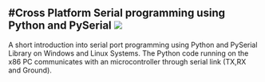 #Cross Platform Serial programming using Python and PySerial
<img src ="http://xanthium.in/sites/default/files/site-images/serial-prog-python/cross-platform-serial-programming-python-tutorial.jpg"/>
-----------------------------------------------------------------------------------------------------------------------------------------

A short introduction into serial port programming using Python and PySerial Library on Windows and Linux Systems.
The Python code running on the x86 PC communicates with an microcontroller through serial link (TX,RX and Ground). 

